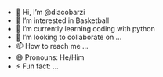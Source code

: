 - 👋 Hi, I’m @diacobarzi
- 👀 I’m interested in Basketball
- 🌱 I’m currently learning coding with python
- 💞️ I’m looking to collaborate on ...
- 📫 How to reach me ...
- 😄 Pronouns: He/Him
- ⚡ Fun fact: ...

<!---
diacobarzi/diacobarzi is a ✨ special ✨ repository because its `README.md` (this file) appears on your GitHub profile.
You can click the Preview link to take a look at your changes.
--->
